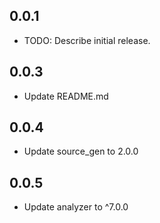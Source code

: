 ## 0.0.1

* TODO: Describe initial release.
## 0.0.3
* Update README.md
## 0.0.4
* Update source_gen to 2.0.0
## 0.0.5
* Update analyzer to ^7.0.0